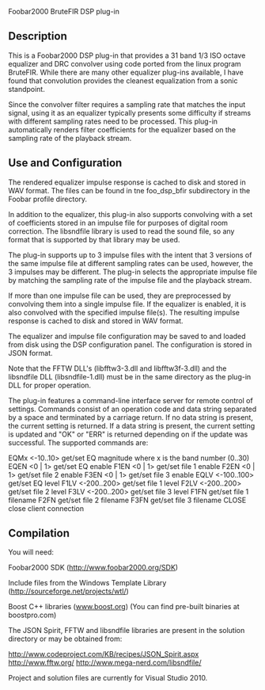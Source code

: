 Foobar2000 BruteFIR DSP plug-in

Description
-----------

This is a Foobar2000 DSP plug-in that provides a 31 band
1/3 ISO octave equalizer and DRC convolver using code ported 
from the linux program BruteFIR.  While there are many other 
equalizer plug-ins available, I have found that convolution 
provides the cleanest equalization from a sonic standpoint.  

Since the convolver filter requires a sampling rate that matches 
the input signal, using it as an equalizer typically presents 
some difficulty if streams with different sampling rates need 
to be processed.  This plug-in automatically renders filter 
coefficients for the equalizer based on the sampling rate of
the playback stream.


Use and Configuration
---------------------

The rendered equalizer impulse response is cached to disk and 
stored in WAV format.  The files can be found in tne foo_dsp_bfir 
subdirectory in the Foobar profile directory.

In addition to the equalizer, this plug-in also supports convolving 
with a set of coefficients stored in an impulse file for purposes 
of digital room correction.  The libsndfile library is used to 
read the sound file, so any format that is supported by that 
library may be used.  

The plug-in supports up to 3 impulse files with the intent that 
3 versions of the same impulse file at different sampling rates 
can be used, however, the 3 impulses may be different.  The
plug-in selects the appropriate impulse file by matching the 
sampling rate of the impulse file and the playback stream.  

If more than one impulse file can be used, they are preprocessed 
by convolving them into a single impulse file.  If the equalizer
is enabled, it is also convolved with the specified impulse 
file(s).  The resulting impulse response is cached to disk
and stored in WAV format.

The equalizer and impulse file configuration may be saved to
and loaded from disk using the DSP configuration panel.  The
configuration is stored in JSON format.

Note that the FFTW DLL's (libfftw3-3.dll and libfftw3f-3.dll) 
and the libsndfile DLL (libsndfile-1.dll) must be in the same 
directory as the plug-in DLL for proper operation.

The plug-in features a command-line interface server for
remote control of settings.  Commands consist of an
operation code and data string separated by a space
and terminated by a carriage return.  If no data string 
is present, the current setting is returned.  If a data 
string is present, the current setting is updated and 
"OK" or "ERR" is returned depending on if the update was 
successful.  The supported commands are:

EQMx <-10..10>    get/set EQ magnitude where x is the band number (0..30)
EQEN <0 | 1>      get/set EQ enable
F1EN <0 | 1>      get/set file 1 enable
F2EN <0 | 1>      get/set file 2 enable
F3EN <0 | 1>      get/set file 3 enable
EQLV <-100..100>  get/set EQ level
F1LV <-200..200>  get/set file 1 level
F2LV <-200..200>  get/set file 2 level
F3LV <-200..200>  get/set file 3 level
F1FN <file path>  get/set file 1 filename
F2FN <file path>  get/set file 2 filename
F3FN <file path>  get/set file 3 filename
CLOSE             close client connection


Compilation
-----------

You will need:

Foobar2000 SDK (http://www.foobar2000.org/SDK)

Include files from the Windows Template Library (http://sourceforge.net/projects/wtl/)

Boost C++ libraries (www.boost.org) (You can find pre-built binaries at boostpro.com)

The JSON Spirit, FFTW and libsndfile libraries are present in the solution
directory or may be obtained from:

http://www.codeproject.com/KB/recipes/JSON_Spirit.aspx
http://www.fftw.org/
http://www.mega-nerd.com/libsndfile/

Project and solution files are currently for Visual Studio 2010.
